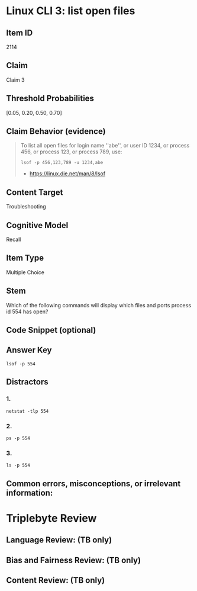# Linux CLI 3: list open files

## Item ID
2114

## Claim
Claim 3

## Threshold Probabilities
[0.05, 0.20, 0.50, 0.70]

## Claim Behavior (evidence)
> To list all open files for login name ''abe'', or user ID 1234, or process 456, or process 123, or process 789, use:
>
>     lsof -p 456,123,789 -u 1234,abe
>
> - https://linux.die.net/man/8/lsof

## Content Target
Troubleshooting

## Cognitive Model
Recall

## Item Type
Multiple Choice

## Stem
Which of the following commands will display which files and ports process id 554 has open?

## Code Snippet (optional)

## Answer Key
```
lsof -p 554
```

## Distractors
### 1.
```
netstat -tlp 554
```

### 2.
```
ps -p 554
```

### 3.
```
ls -p 554
```

## Common errors, misconceptions, or irrelevant information:

# Triplebyte Review

## Language Review: (TB only)

## Bias and Fairness Review: (TB only)

## Content Review: (TB only)
